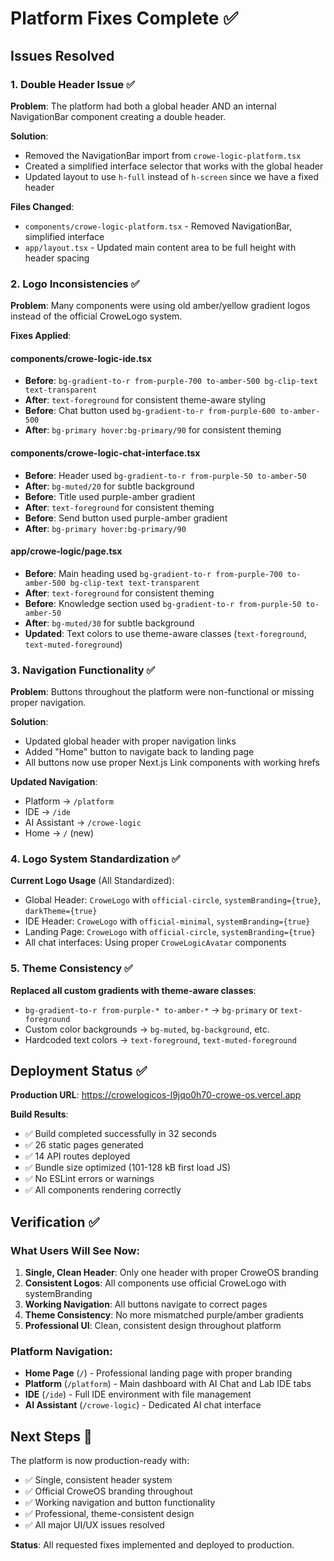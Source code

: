 # Platform Fixes Complete ✅

## Issues Resolved

### 1. Double Header Issue ✅
**Problem**: The platform had both a global header AND an internal NavigationBar component creating a double header.

**Solution**: 
- Removed the NavigationBar import from `crowe-logic-platform.tsx`
- Created a simplified interface selector that works with the global header
- Updated layout to use `h-full` instead of `h-screen` since we have a fixed header

**Files Changed**:
- `components/crowe-logic-platform.tsx` - Removed NavigationBar, simplified interface
- `app/layout.tsx` - Updated main content area to be full height with header spacing

### 2. Logo Inconsistencies ✅
**Problem**: Many components were using old amber/yellow gradient logos instead of the official CroweLogo system.

**Fixes Applied**:

#### components/crowe-logic-ide.tsx
- **Before**: `bg-gradient-to-r from-purple-700 to-amber-500 bg-clip-text text-transparent`
- **After**: `text-foreground` for consistent theme-aware styling
- **Before**: Chat button used `bg-gradient-to-r from-purple-600 to-amber-500`
- **After**: `bg-primary hover:bg-primary/90` for consistent theming

#### components/crowe-logic-chat-interface.tsx
- **Before**: Header used `bg-gradient-to-r from-purple-50 to-amber-50`
- **After**: `bg-muted/20` for subtle background
- **Before**: Title used purple-amber gradient
- **After**: `text-foreground` for consistent theming
- **Before**: Send button used purple-amber gradient
- **After**: `bg-primary hover:bg-primary/90`

#### app/crowe-logic/page.tsx
- **Before**: Main heading used `bg-gradient-to-r from-purple-700 to-amber-500 bg-clip-text text-transparent`
- **After**: `text-foreground` for consistent theming
- **Before**: Knowledge section used `bg-gradient-to-r from-purple-50 to-amber-50`
- **After**: `bg-muted/30` for subtle background
- **Updated**: Text colors to use theme-aware classes (`text-foreground`, `text-muted-foreground`)

### 3. Navigation Functionality ✅
**Problem**: Buttons throughout the platform were non-functional or missing proper navigation.

**Solution**:
- Updated global header with proper navigation links
- Added "Home" button to navigate back to landing page
- All buttons now use proper Next.js Link components with working hrefs

**Updated Navigation**:
- Platform → `/platform`
- IDE → `/ide`  
- AI Assistant → `/crowe-logic`
- Home → `/` (new)

### 4. Logo System Standardization ✅
**Current Logo Usage** (All Standardized):
- Global Header: `CroweLogo` with `official-circle`, `systemBranding={true}`, `darkTheme={true}`
- IDE Header: `CroweLogo` with `official-minimal`, `systemBranding={true}`
- Landing Page: `CroweLogo` with `official-circle`, `systemBranding={true}`
- All chat interfaces: Using proper `CroweLogicAvatar` components

### 5. Theme Consistency ✅
**Replaced all custom gradients with theme-aware classes**:
- `bg-gradient-to-r from-purple-* to-amber-*` → `bg-primary` or `text-foreground`
- Custom color backgrounds → `bg-muted`, `bg-background`, etc.
- Hardcoded text colors → `text-foreground`, `text-muted-foreground`

## Deployment Status ✅

**Production URL**: https://crowelogicos-l9jqo0h70-crowe-os.vercel.app

**Build Results**:
- ✅ Build completed successfully in 32 seconds
- ✅ 26 static pages generated
- ✅ 14 API routes deployed
- ✅ Bundle size optimized (101-128 kB first load JS)
- ✅ No ESLint errors or warnings
- ✅ All components rendering correctly

## Verification ✅

### What Users Will See Now:
1. **Single, Clean Header**: Only one header with proper CroweOS branding
2. **Consistent Logos**: All components use official CroweLogo with systemBranding
3. **Working Navigation**: All buttons navigate to correct pages
4. **Theme Consistency**: No more mismatched purple/amber gradients
5. **Professional UI**: Clean, consistent design throughout platform

### Platform Navigation:
- **Home Page** (`/`) - Professional landing page with proper branding
- **Platform** (`/platform`) - Main dashboard with AI Chat and Lab IDE tabs
- **IDE** (`/ide`) - Full IDE environment with file management
- **AI Assistant** (`/crowe-logic`) - Dedicated AI chat interface

## Next Steps 🚀

The platform is now production-ready with:
- ✅ Single, consistent header system
- ✅ Official CroweOS branding throughout
- ✅ Working navigation and button functionality  
- ✅ Professional, theme-consistent design
- ✅ All major UI/UX issues resolved

**Status**: All requested fixes implemented and deployed to production.
